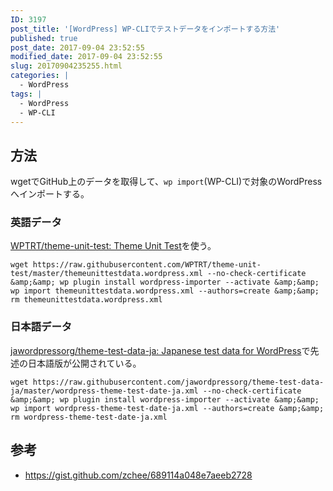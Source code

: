 ```yaml
---
ID: 3197
post_title: '[WordPress] WP-CLIでテストデータをインポートする方法'
published: true
post_date: 2017-09-04 23:52:55
modified_date: 2017-09-04 23:52:55
slug: 20170904235255.html
categories: |
  - WordPress
tags: |
  - WordPress
  - WP-CLI
---
```

<!--more-->

## 方法
wgetでGitHub上のデータを取得して、`wp import`(WP-CLI)で対象のWordPressへインポートする。

### 英語データ
[WPTRT/theme-unit-test: Theme Unit Test](https://github.com/WPTRT/theme-unit-test)を使う。

```language-bash
wget https://raw.githubusercontent.com/WPTRT/theme-unit-test/master/themeunittestdata.wordpress.xml --no-check-certificate  &amp;&amp; wp plugin install wordpress-importer --activate &amp;&amp; wp import themeunittestdata.wordpress.xml --authors=create &amp;&amp; rm themeunittestdata.wordpress.xml
```

### 日本語データ

[jawordpressorg/theme-test-data-ja: Japanese test data for WordPress](https://github.com/jawordpressorg/theme-test-data-ja)で先述の日本語版が公開されている。

```language-bash
wget https://raw.githubusercontent.com/jawordpressorg/theme-test-data-ja/master/wordpress-theme-test-date-ja.xml --no-check-certificate  &amp;&amp; wp plugin install wordpress-importer --activate &amp;&amp; wp import wordpress-theme-test-date-ja.xml --authors=create &amp;&amp; rm wordpress-theme-test-date-ja.xml
```

## 参考

* https://gist.github.com/zchee/689114a048e7aeeb2728
